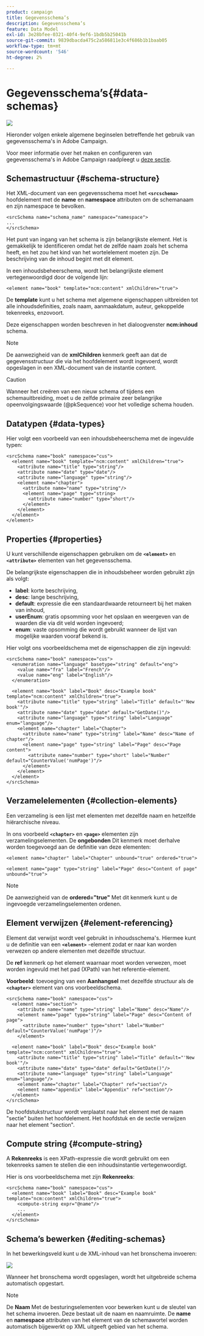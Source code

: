 ```yaml
---
product: campaign
title: Gegevensschema’s
description: Gegevensschema’s
feature: Data Model
exl-id: 3e28bfee-0321-40f4-9ef6-1bdb5b25041b
source-git-commit: 9839dbacda475c2a586811e3c4f686b1b1baab05
workflow-type: tm+mt
source-wordcount: '546'
ht-degree: 2%

---
```


# Gegevensschema’s{#data-schemas}

![](../../assets/common.svg)

Hieronder volgen enkele algemene beginselen betreffende het gebruik van gegevensschema&#39;s in Adobe Campaign.

Voor meer informatie over het maken en configureren van gegevensschema&#39;s in Adobe Campaign raadpleegt u [deze sectie](../../configuration/using/about-schema-edition.md).

## Schemastructuur {#schema-structure}

Het XML-document van een gegevensschema moet het **`<srcschema>`** hoofdelement met de **name** en **namespace** attributen om de schemanaam en zijn namespace te bevolken.

```
<srcSchema name="schema_name" namespace="namespace">
...
</srcSchema>
```

Het punt van ingang van het schema is zijn belangrijkste element. Het is gemakkelijk te identificeren omdat het de zelfde naam zoals het schema heeft, en het zou het kind van het wortelelement moeten zijn. De beschrijving van de inhoud begint met dit element.

In een inhoudsbeheerschema, wordt het belangrijkste element vertegenwoordigd door de volgende lijn:

```
<element name="book" template="ncm:content" xmlChildren="true">
```

De **template** kunt u het schema met algemene eigenschappen uitbreiden tot alle inhoudsdefinities, zoals naam, aanmaakdatum, auteur, gekoppelde tekenreeks, enzovoort.

Deze eigenschappen worden beschreven in het dialoogvenster **ncm:inhoud** schema.

>[!NOTE]
>
>De aanwezigheid van de **xmlChildren** kenmerk geeft aan dat de gegevensstructuur die via het hoofdelement wordt ingevoerd, wordt opgeslagen in een XML-document van de instantie content.

>[!CAUTION]
>
>Wanneer het creëren van een nieuw schema of tijdens een schemauitbreiding, moet u de zelfde primaire zeer belangrijke opeenvolgingswaarde (@pkSequence) voor het volledige schema houden.

## Datatypen {#data-types}

Hier volgt een voorbeeld van een inhoudsbeheerschema met de ingevulde typen:

```
<srcSchema name="book" namespace="cus">
  <element name="book" template="ncm:content" xmlChildren="true">
    <attribute name="title" type="string"/>
    <attribute name="date" type="date"/>
    <attribute name="language" type="string"/>
    <element name="chapter">
      <attribute name="name" type="string"/>
      <element name="page" type="string>
        <attribute name="number" type="short"/>
      </element>
    </element>
  </element>
</element>
```

## Properties {#properties}

U kunt verschillende eigenschappen gebruiken om de **`<element>`** en **`<attribute>`** elementen van het gegevensschema.

De belangrijkste eigenschappen die in inhoudsbeheer worden gebruikt zijn als volgt:

* **label**: korte beschrijving,
* **desc**: lange beschrijving,
* **default**: expressie die een standaardwaarde retourneert bij het maken van inhoud,
* **userEnum**: gratis opsomming voor het opslaan en weergeven van de waarden die via dit veld worden ingevoerd;
* **enum**: vaste opsomming die wordt gebruikt wanneer de lijst van mogelijke waarden vooraf bekend is.

Hier volgt ons voorbeeldschema met de eigenschappen die zijn ingevuld:

```
<srcSchema name="book" namespace="cus">
  <enumeration name="language" basetype="string" default="eng">    
    <value name="fra" label="French"/>    
    <value name="eng" label="English"/>   
  </enumeration>

  <element name="book" label="Book" desc="Example book" template="ncm:content" xmlChildren="true">
    <attribute name="title" type="string" label="Title" default="'New book'"/>
    <attribute name="date" type="date" default="GetDate()"/>
    <attribute name="language" type="string" label="Language" enum="language"/>
    <element name="chapter" label="Chapter">
      <attribute name="name" type="string" label="Name" desc="Name of chapter"/>
      <element name="page" type="string" label="Page" desc="Page content">
        <attribute name="number" type="short" label="Number" default="CounterValue('numPage')"/>
      </element>
    </element>
  </element>
</srcSchema>
```

## Verzamelelementen {#collection-elements}

Een verzameling is een lijst met elementen met dezelfde naam en hetzelfde hiërarchische niveau.

In ons voorbeeld **`<chapter>`** en **`<page>`** elementen zijn verzamelingselementen. De **ongebonden** Dit kenmerk moet derhalve worden toegevoegd aan de definitie van deze elementen:

```
<element name="chapter" label="Chapter" unbound="true" ordered="true">
```

```
<element name="page" type="string" label="Page" desc="Content of page" unbound="true">
```

>[!NOTE]
>
>De aanwezigheid van de **ordered=&quot;true&quot;** Met dit kenmerk kunt u de ingevoegde verzamelingselementen ordenen.

## Element verwijzen {#element-referencing}

Element dat verwijst wordt veel gebruikt in inhoudsschema&#39;s. Hiermee kunt u de definitie van een **`<element>`** -element zodat er naar kan worden verwezen op andere elementen met dezelfde structuur.

De **ref** kenmerk op het element waarnaar moet worden verwezen, moet worden ingevuld met het pad (XPath) van het referentie-element.

**Voorbeeld**: toevoeging van een **Aanhangsel** met dezelfde structuur als de **`<chapter>`** element van ons voorbeeldschema.

```
<srcSchema name="book" namespace="cus">
  <element name="section">
    <attribute name="name" type="string" label="Name" desc="Name"/>
    <element name="page" type="string" label="Page" desc="Content of page">
      <attribute name="number" type="short" label="Number" default="CounterValue('numPage')"/>
    </element>

  <element name="book" label="Book" desc="Example book" template="ncm:content" xmlChildren="true">
    <attribute name="title" type="string" label="Title" default="'New book'"/>
    <attribute name="date" type="date" default="GetDate()"/>
    <attribute name="language" type="string" label="Language" enum="language"/>
    <element name="chapter" label="Chapter" ref="section"/>
    <element name="appendix" label="Appendix" ref="section"/>
  </element>
</srcSchema>
```

De hoofdstukstructuur wordt verplaatst naar het element met de naam &quot;sectie&quot; buiten het hoofdelement. Het hoofdstuk en de sectie verwijzen naar het element &quot;section&quot;.

## Compute string {#compute-string}

A **Rekenreeks** is een XPath-expressie die wordt gebruikt om een tekenreeks samen te stellen die een inhoudsinstantie vertegenwoordigt.

Hier is ons voorbeeldschema met zijn **Rekenreeks**:

```
<srcSchema name="book" namespace="cus">
  <element name="book" label="Book" desc="Example book" template="ncm:content" xmlChildren="true">
    <compute-string expr="@name"/>
    ...
  </element>
</srcSchema>
```

## Schema’s bewerken {#editing-schemas}

In het bewerkingsveld kunt u de XML-inhoud van het bronschema invoeren:

![](assets/d_ncs_integration_schema_edition.png)

Wanneer het bronschema wordt opgeslagen, wordt het uitgebreide schema automatisch opgestart.

>[!NOTE]
>
>De **Naam** Met de besturingselementen voor bewerken kunt u de sleutel van het schema invoeren. Deze bestaat uit de naam en naamruimte. De **name** en **namespace** attributen van het element van de schemawortel worden automatisch bijgewerkt op XML uitgeeft gebied van het schema.
